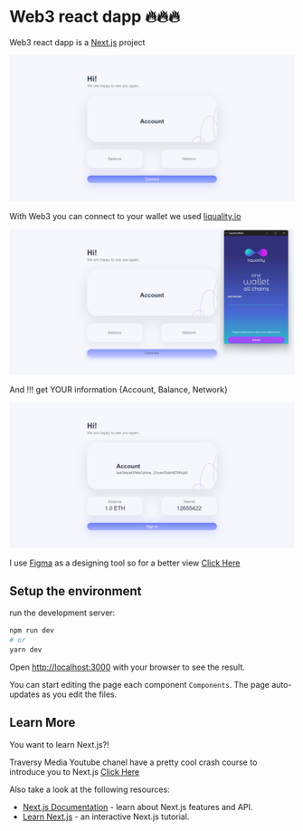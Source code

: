 # Web3 react dapp 🔥🔥🔥

Web3 react dapp is a [Next.js](https://nextjs.org/) project 

![This is an image](images/image1.jpg)

With Web3 you can connect to your wallet we used [liquality.io](https://liquality.io/)

![This is an image](images/image2.jpg)

And !!! get YOUR information {Account, Balance, Network}

![This is an image](images/image3.jpg)

I use [Figma](https://www.figma.com/) as a designing tool so for a better view [Click Here](https://www.figma.com/proto/ys912Kj5YNZa1Lf1GCNhnL/Web3-react-dapp?page-id=0%3A1&node-id=31%3A116&starting-point-node-id=31%3A116)

## Setup the environment

run the development server:

```bash
npm run dev
# or
yarn dev
```
Open [http://localhost:3000](http://localhost:3000) with your browser to see the result.

You can start editing the page each component `Components`. The page auto-updates as you edit the files.

## Learn More

You want to learn Next.js?! 


Traversy Media Youtube chanel have a pretty cool crash course to introduce you to Next.js [Click Here](https://www.youtube.com/watch?v=mTz0GXj8NN0&t=1214s)

Also take a look at the following resources:
- [Next.js Documentation](https://nextjs.org/docs) - learn about Next.js features and API.
- [Learn Next.js](https://nextjs.org/learn) - an interactive Next.js tutorial.
